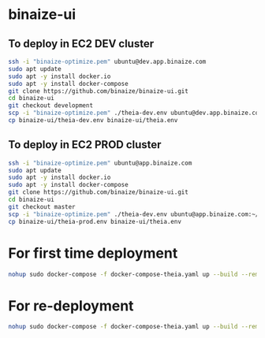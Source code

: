 # binaize-ui

## To deploy in EC2 DEV cluster

```bash
ssh -i "binaize-optimize.pem" ubuntu@dev.app.binaize.com
sudo apt update
sudo apt -y install docker.io
sudo apt -y install docker-compose
git clone https://github.com/binaize/binaize-ui.git
cd binaize-ui
git checkout development
scp -i "binaize-optimize.pem" ./theia-dev.env ubuntu@dev.app.binaize.com:~/binaize-ui/
cp binaize-ui/theia-dev.env binaize-ui/theia.env
```

## To deploy in EC2 PROD cluster

```bash
ssh -i "binaize-optimize.pem" ubuntu@app.binaize.com
sudo apt update
sudo apt -y install docker.io
sudo apt -y install docker-compose
git clone https://github.com/binaize/binaize-ui.git
cd binaize-ui
git checkout master
scp -i "binaize-optimize.pem" ./theia-dev.env ubuntu@app.binaize.com:~/binaize-ui/
cp binaize-ui/theia-prod.env binaize-ui/theia.env
```

# For first time deployment

```bash
nohup sudo docker-compose -f docker-compose-theia.yaml up --build --remove-orphans >> ~/theia.out&
```

# For re-deployment
```bash
nohup sudo docker-compose -f docker-compose-theia.yaml up --build --remove-orphans theia >> ~/theia.out&
```
